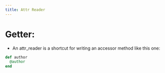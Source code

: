 ```yaml
---
title: Attr Reader
---
```


# Getter:

- An attr_reader is a shortcut for writing an accessor method like this one:


```ruby
def author
  @author
end
```
